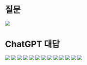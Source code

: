 # 질문
<p align="left">
 <img src = "ChatGPT1.jpg">
</p>

# ChatGPT 대답
<p align="left">
 <img src = "ChatGPT2.jpg">
 <img src = "ChatGPT3.jpg">
 <img src = "ChatGPT4.jpg">
 <img src = "ChatGPT5.jpg">
 <img src = "ChatGPT6.jpg">
 <img src = "ChatGPT7.jpg">
 <img src = "ChatGPT8.jpg">
 <img src = "ChatGPT9.jpg">
 <img src = "ChatGPT10.jpg">
 <img src = "ChatGPT11.jpg">
 <img src = "ChatGPT12.jpg">
 <img src = "ChatGPT13.jpg">
 <img src = "ChatGPT14.jpg">
</p>
